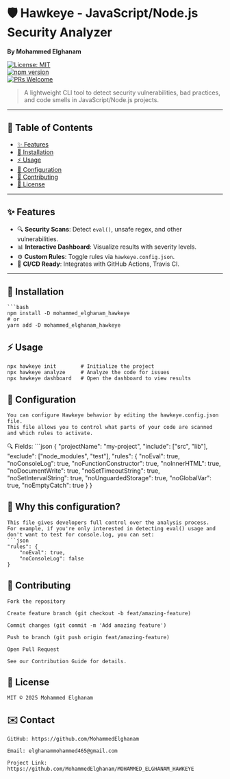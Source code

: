 # 🛡️ Hawkeye - JavaScript/Node.js Security Analyzer  
**By Mohammed Elghanam**  

[![License: MIT](https://img.shields.io/badge/License-MIT-blue.svg)](https://opensource.org/licenses/MIT)  
[![npm version](https://badge.fury.io/js/mohammed_elghanam_hawkeye.svg)](https://www.npmjs.com/package/mohammed_elghanam_hawkeye)  
[![PRs Welcome](https://img.shields.io/badge/PRs-welcome-brightgreen.svg)](CONTRIBUTING.md)  

> A lightweight CLI tool to detect security vulnerabilities, bad practices, and code smells in JavaScript/Node.js projects.  

---

## 📌 Table of Contents  
- [✨ Features](#-features)  
- [🚀 Installation](#-installation)  
- [⚡ Usage](#-usage)  
- [🔧 Configuration](#-configuration)  
- [🤝 Contributing](#-contributing)  
- [📜 License](#-license)  

---

## ✨ Features  
- 🔍 **Security Scans**: Detect `eval()`, unsafe regex, and other vulnerabilities.  
- 📊 **Interactive Dashboard**: Visualize results with severity levels.  
- ⚙️ **Custom Rules**: Toggle rules via `hawkeye.config.json`.  
- 🚦 **CI/CD Ready**: Integrates with GitHub Actions, Travis CI.  

---

## 🚀 Installation  
    ```bash
    npm install -D mohammed_elghanam_hawkeye
    # or
    yarn add -D mohammed_elghanam_hawkeye

## ⚡ Usage
    npx hawkeye init        # Initialize the project
    npx hawkeye analyze     # Analyze the code for issues
    npx hawkeye dashboard   # Open the dashboard to view results


## 🔧 Configuration
    You can configure Hawkeye behavior by editing the hawkeye.config.json file.
    This file allows you to control what parts of your code are scanned and which rules to activate.

🔍 Fields:
    ```json
    {
    "projectName": "my-project",
    "include": ["src", "lib"],
    "exclude": ["node_modules", "test"],
    "rules": {
        "noEval": true,
        "noConsoleLog": true,
        "noFunctionConstructor": true,
        "noInnerHTML": true,
        "noDocumentWrite": true,
        "noSetTimeoutString": true,
        "noSetIntervalString": true,
        "noUnguardedStorage": true,
        "noGlobalVar": true,
        "noEmptyCatch": true
    }
    }

## 🎯 Why this configuration?
    This file gives developers full control over the analysis process.
    For example, if you're only interested in detecting eval() usage and don't want to test for console.log, you can set:
    ```json  
    "rules": {
        "noEval": true,
        "noConsoleLog": false
    }


## 🤝 Contributing
    Fork the repository

    Create feature branch (git checkout -b feat/amazing-feature)

    Commit changes (git commit -m 'Add amazing feature')

    Push to branch (git push origin feat/amazing-feature)

    Open Pull Request

    See our Contribution Guide for details.


## 📜 License
    MIT © 2025 Mohammed Elghanam

## ✉️ Contact
    GitHub: https://github.com/MohammedElghanam

    Email: elghanammohammed465@gmail.com

    Project Link: https://github.com/MohammedElghanam/MOHAMMED_ELGHANAM_HAWKEYE